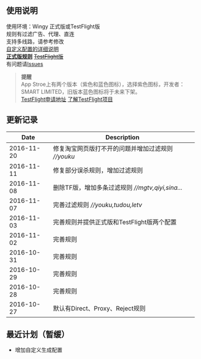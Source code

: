 ## 使用说明

使用环境：Wingy 正式版或TestFlight版  
规则有过滤广告、代理、直连  
支持多线路，请参考修改  
[自定义配置的详细说明](https://github.com/hellowingy/wingy-announcement/blob/master/CONFIG.md)  
**[正式版规则](https://raw.githubusercontent.com/kimanlo/WingyConfig/master/default.conf)** ~~[TestFlight版](https://raw.githubusercontent.com/kimanlo/WingyConfig/master/tf.conf)~~  
有问题请[Issues](../../issues)  

> **提醒**  
> App Stroe上有两个版本（紫色和蓝色图标），选择紫色图标，开发者：SMART LIMITED，旧版本蓝色图标将于未来下架。  
> [TestFlight申请地址](https://docs.google.com/forms/d/e/1FAIpQLSdz5GXxFneZIQv4xkAcf-kyBycQBaUsn7JtSOuSCkekKB4REg/viewform?c=0&w=1) [了解TestFlight项目](http://jingyan.baidu.com/article/63f23628276e1d0209ab3d10.html)  

## 更新记录

| Date | Description |
| ------| -----------|
| 2016-11-20 | 修复淘宝网页版打不开的问题并增加过滤规则 _//youku_ |
| 2016-11-11 | 修复部分误杀规则，增加过滤规则 |
| 2016-11-08 | 删除TF版，增加多条过滤规则 _//mgtv,qiyi,sina..._ |
| 2016-11-07 | 完善过滤规则 _//youku,tudou,letv_ |
| 2016-11-03 | 完善规则并提供正式版和TestFlight版两个配置 |
| 2016-11-02 | 完善规则 |
| 2016-10-31 | 完善规则 |
| 2016-10-29 | 完善规则 |
| 2016-10-28 | 完善规则 |
| 2016-10-27 | 默认有Direct、Proxy、Reject规则 |

## 最近计划（暂缓）
* 增加自定义生成配置
